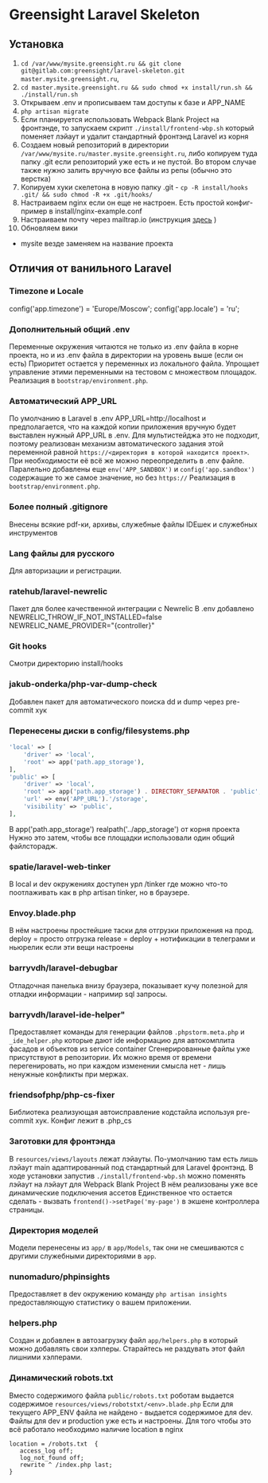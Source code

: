 # Greensight Laravel Skeleton

## Установка

1. `cd /var/www/mysite.greensight.ru && git clone git@gitlab.com:greensight/laravel-skeleton.git master.mysite.greensight.ru`,
2. `cd master.mysite.greensight.ru && sudo chmod +x install/run.sh && ./install/run.sh`
3. Открываем .env и прописываем там доступы к базе и APP_NAME
4. `php artisan migrate`
5. Если планируется использовать Webpack Blank Project на фронтэнде, то запускаем скрипт `./install/frontend-wbp.sh` который поменяет лэйаут и удалит стандартный фронтэнд Laravel из корня
6. Создаем новый репозиторий в директории `/var/www/mysite.ru/master.mysite.greensight.ru`, либо копируем туда папку .git если репозиторий уже есть и не пустой. Во втором случае также нужно залить вручную все файлы из репы (обычно это верстка)
7. Копируем хуки скелетона в новую папку .git -  `cp -R install/hooks .git/ && sudo chmod -R +x .git/hooks/`
8. Настраиваем nginx если он еще не настроен. Есть простой конфиг-пример в install/nginx-example.conf
9. Настраиваем почту через mailtrap.io (инструкция [здесь](https://docs.google.com/document/d/1bQnXbw2sWzjG5QtFp4G63f5VyCHTNkL4MaluInI7xXw/edit) )
10. Обновляем вики

* mysite везде заменяем на название проекта

## Отличия от ванильного Laravel

### Timezone и Locale

config('app.timezone') = 'Europe/Moscow';
config('app.locale') = 'ru';

### Дополнительный общий .env

Переменные окружения читаются не только из .env файла в корне проекта, но и из .env файла в директории на уровень выше (если он есть)
Приоритет остается у переменных из локального файла. Упрощает управление этими переменными на тестовом с множеством площадок.
Реализация в `bootstrap/environment.php`.

### Автоматический APP_URL

По умолчанию в Laravel в .env APP_URL=http://localhost и предполагается, что на каждой копии приложения вручную будет выставлен нужный APP_URL в .env.
Для мультистейджа это не подходит, поэтому реализован механизм автоматического задания этой переменной равной `https://<директория в которой находится проект>`.
При необходимости её всё же можно переопределить в .env файле.
Паралельно добавлены еще `env('APP_SANDBOX')` и `config('app.sandbox')` содержащие то же самое значение, но без `https://`
Реализация в `bootstrap/environment.php`.

### Более полный .gitignore

Внесены всякие pdf-ки, архивы, служебные файлы IDEшек и служебных инструментов

### Lang файлы для русского

Для авторизации и регистрации.

### ratehub/laravel-newrelic

Пакет для более качественной интеграции с Newrelic 
В .env добавлено
NEWRELIC_THROW_IF_NOT_INSTALLED=false
NEWRELIC_NAME_PROVIDER="{controller}"

### Git hooks

Смотри директорию install/hooks

### jakub-onderka/php-var-dump-check

Добавлен пакет для автоматического поиска dd и dump через pre-commit хук

### Перенесены диски в config/filesystems.php

```php
'local' => [
    'driver' => 'local',
    'root' => app('path.app_storage'),
],
'public' => [
    'driver' => 'local',
    'root' => app('path.app_storage') . DIRECTORY_SEPARATOR . 'public',
    'url' => env('APP_URL').'/storage',
    'visibility' => 'public',
],
```

В app('path.app_storage') realpath('../app_storage') от корня проекта
Нужно это затем, чтобы все площадки использовали один общий файлсторадж.

### spatie/laravel-web-tinker

В local и dev окружениях доступен урл /tinker где можно что-то поотлаживать как в php artisan tinker, но в браузере.

### Envoy.blade.php

В нём настроены простейшие таски для отгрузки приложения на прод.
deploy = просто отгрузка
release = deploy + нотификации в телеграми и ньюрелик если эти вещи настроены

### barryvdh/laravel-debugbar

Отладочная панелька внизу браузера, показывает кучу полезной для отладки информации - напримир sql запросы.

### barryvdh/laravel-ide-helper"

Предоставляет команды для генерации файлов `.phpstorm.meta.php` и `_ide_helper.php` которые дают ide информацию для автокомплита фасадов и объектов из service container
Сгенерированные файлы уже присутствуют в репозитории. Их можно время от времени перегенировать, но при каждом изменении смысла нет - лишь ненужные конфликты при мержах.

### friendsofphp/php-cs-fixer

Библиотека реализующая автоисправление кодстайла используя pre-commit хук.
Конфиг лежит в .php_cs

### Заготовки для фронтэнда

В `resources/views/layouts` лежат лэйауты. По-умолчанию там есть лишь лэйаут main адаптированный под стандартный для Laravel фронтэнд.
В ходе установки запустив `./install/frontend-wbp.sh` можно поменять лэйаут на лэйаут для Webpack Blank Project
В нём реализованы уже все динамические подключения ассетов
Единственное что остается сделать - вызвать `frontend()->setPage('my-page')` в экшене контроллера страницы.

### Директория моделей

Модели перенесены из `app/` в `app/Models`, так они не смешиваются с другими служебными директориями в `app`.

### nunomaduro/phpinsights

Предоставляет в dev окружению команду `php artisan insights` предоставляющую статистику о вашем приложении.

### helpers.php

Создан и добавлен в автозагрузку файл `app/helpers.php` в который можно добавлять свои хэлперы.
Старайтесь не раздувать этот файл лишними хэлперами.

### Динамический robots.txt

Вместо содержимого файла `public/robots.txt` роботам выдается содержимое `resources/views/robotstxt/<env>.blade.php`
Если для текущего APP_ENV файла не найдено - выдается содержимое для dev. Файлы для dev и production уже есть и настроены.
Для того чтобы это всё работало необходимо наличие location в nginx

```
location = /robots.txt  {
   access_log off;
   log_not_found off;
   rewrite ^ /index.php last;
}
```